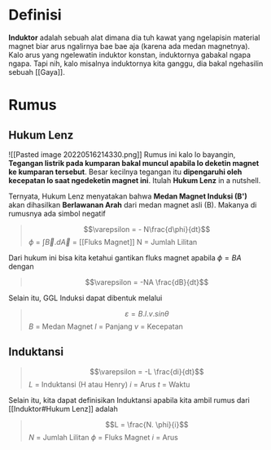 # Definisi
**Induktor** adalah sebuah alat dimana dia tuh kawat yang ngelapisin material magnet biar arus ngalirnya bae bae aja (karena ada medan magnetnya). Kalo arus yang ngelewatin induktor konstan, induktornya gabakal ngapa ngapa. Tapi nih, kalo misalnya induktornya kita ganggu, dia bakal ngehasilin sebuah [[Gaya]]. 

# Rumus
## Hukum Lenz

![[Pasted image 20220516214330.png]]
Rumus ini kalo lo bayangin, **Tegangan listrik pada kumparan bakal muncul apabila lo deketin magnet ke kumparan tersebut**. Besar kecilnya tegangan itu **dipengaruhi oleh kecepatan lo saat ngedeketin magnet ini**. Itulah **Hukum Lenz** in a nutshell. 

Ternyata, Hukum Lenz menyatakan bahwa **Medan Magnet Induksi (B')** akan dihasilkan **Berlawanan Arah** dari medan magnet asli (B). Makanya di rumusnya ada simbol negatif

> $$\varepsilon = - N\frac{d\phi}{dt}$$
> $\phi$ = $\int \vec{B} . d\vec{A}$  = [[Fluks Magnet]]
> N = Jumlah Lilitan

Dari hukum ini bisa kita ketahui gantikan fluks magnet apabila $\phi = BA$ dengan

> $$\varepsilon = -NA \frac{dB}{dt}$$

Selain itu, GGL Induksi dapat dibentuk melalui
>$$\varepsilon=B.l.v.sin\theta$$
>$B$ = Medan Magnet
>$l$ = Panjang
>$v$ = Kecepatan

## Induktansi
> $$\varepsilon = -L \frac{di}{dt}$$
> $L$ = Induktansi (H atau Henry)
> $i$ = Arus 
> $t$ = Waktu

Selain itu, kita dapat definisikan Induktansi apabila kita ambil rumus dari [[Induktor#Hukum Lenz]] adalah

>$$L = \frac{N. \phi}{i}$$
>$N$ = Jumlah Lilitan
>$\phi$ = Fluks Magnet 
>$i$ = Arus